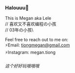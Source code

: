 
<!--
**lelemegan/lelemegan** is a ✨ _special_ ✨ repository because its `README.md` (this file) appears on your GitHub profile.

Here are some ideas to get you started:

- 🔭 I’m currently working on ...
- 🌱 I’m currently learning ...
- 👯 I’m looking to collaborate on ...
- 🤔 I’m looking for help with ...
- 💬 Ask me about ...
- 📫 How to reach me: ...
- 😄 Pronouns: ...
- ⚡ Fun fact: ...
-->

### Halouuu👋
This is Megan aka Lele\
// 喜欢又不喜欢编程の小孩\
// 03年の小孩\

Feel free to reach out to me on:\
⚡Email: tiongmegan@gmail.com\
⚡Instagram: megan.tiong

###### 这个好好玩哦哦哦
